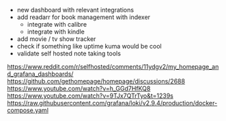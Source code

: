 - new dashboard with relevant integrations
- add readarr for book management with indexer
  - integrate with calibre
  - integrate with kindle
- add movie / tv show tracker
- check if something like uptime kuma would be cool
- validate self hosted note taking tools

https://www.reddit.com/r/selfhosted/comments/11ydgv2/my_homepage_and_grafana_dashboards/
https://github.com/gethomepage/homepage/discussions/2688
https://www.youtube.com/watch?v=h_GGd7HfKQ8
https://www.youtube.com/watch?v=9TJx7QTrTyo&t=1239s
https://raw.githubusercontent.com/grafana/loki/v2.9.4/production/docker-compose.yaml

